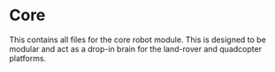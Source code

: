 # Core
This contains all files for the core robot module. This is designed to be modular and act as a drop-in brain for the land-rover and quadcopter platforms.
